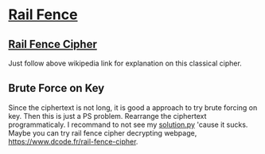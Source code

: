 # [Rail Fence](https://id0-rsa.pub/problem/34/)

## [Rail Fence Cipher](https://en.wikipedia.org/wiki/Rail_fence_cipher)
Just follow above wikipedia link for explanation on this classical cipher.

## Brute Force on Key

Since the ciphertext is not long, it is good a approach to try brute forcing on key. Then this is just a PS problem. Rearrange the ciphertext programmaticaly. I recommand to not see my [solution.py](https://github.com/3-24/id0-rsa.pub/blob/master/34_Rail_Fence/solution.py) 'cause it sucks.  Maybe you can try rail fence cipher decrypting webpage, https://www.dcode.fr/rail-fence-cipher.